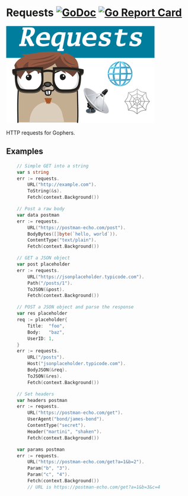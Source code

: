 # Requests [![GoDoc](https://godoc.org/github.com/carlmjohnson/requests?status.svg)](https://godoc.org/github.com/carlmjohnson/requests) [![Go Report Card](https://goreportcard.com/badge/github.com/carlmjohnson/requests)](https://goreportcard.com/report/github.com/carlmjohnson/requests)

![Requests logo](/img/gopher-web.png)

HTTP requests for Gophers.

## Examples
```go
	// Simple GET into a string
	var s string
	err := requests.
		URL("http://example.com").
		ToString(&s).
		Fetch(context.Background())
```
```go
	// Post a raw body
	var data postman
	err := requests.
		URL("https://postman-echo.com/post").
		BodyBytes([]byte(`hello, world`)).
		ContentType("text/plain").
		Fetch(context.Background())
```
```go
	// GET a JSON object
	var post placeholder
	err := requests.
		URL("https://jsonplaceholder.typicode.com").
		Path("/posts/1").
		ToJSON(&post).
		Fetch(context.Background())
```
```go
	// POST a JSON object and parse the response
	var res placeholder
	req := placeholder{
		Title:  "foo",
		Body:   "baz",
		UserID: 1,
	}
	err := requests.
		URL("/posts").
		Host("jsonplaceholder.typicode.com").
		BodyJSON(&req).
		ToJSON(&res).
		Fetch(context.Background())
```
```go
	// Set headers
	var headers postman
	err := requests.
		URL("https://postman-echo.com/get").
		UserAgent("bond/james-bond").
		ContentType("secret").
		Header("martini", "shaken").
		Fetch(context.Background())
```
```go
	var params postman
	err := requests.
		URL("https://postman-echo.com/get?a=1&b=2").
		Param("b", "3").
		Param("c", "4").
		Fetch(context.Background())
        // URL is https://postman-echo.com/get?a=1&b=3&c=4
```
